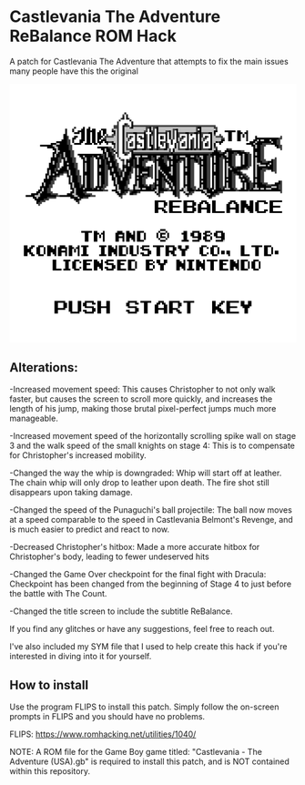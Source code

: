 # Castlevania The Adventure ReBalance ROM Hack
 A patch for Castlevania The Adventure that attempts to fix the main issues many people have this the original
 
 ![](https://github.com/Bofner/Castlevania-The-Adventure-ReBalance-ROM-Hack/blob/main/images/titlepng.png)
 
 ## Alterations:
 
 -Increased movement speed: This causes Christopher to not only walk faster, but causes the screen to scroll more quickly, and increases the length of his jump, making those brutal pixel-perfect jumps much more manageable.
 
 -Increased movement speed of the horizontally scrolling spike wall on stage 3 and the walk speed of the small knights on stage 4: This is to compensate for Christopher's increased mobility.
 
 -Changed the way the whip is downgraded: Whip will start off at leather. The chain whip will only drop to leather upon death. The fire shot still disappears upon taking damage.
 
 -Changed the speed of the Punaguchi's ball projectile: The ball now moves at a speed comparable to the speed in Castlevania Belmont's Revenge, and is much easier to predict and react to now.
 
 -Decreased Christopher's hitbox: Made a more accurate hitbox for Christopher's body, leading to fewer undeserved hits
 
 -Changed the Game Over checkpoint for the final fight with Dracula: Checkpoint has been changed from the beginning of Stage 4 to just before the battle with The Count.
 
 -Changed the title screen to include the subtitle ReBalance.
 
 If you find any glitches or have any suggestions, feel free to reach out.
 
 I've also included my SYM file that I used to help create this hack if you're interested in diving into it for yourself.
 
## How to install
Use the program FLIPS to install this patch. Simply follow the on-screen prompts in FLIPS and you should have no problems.

FLIPS: https://www.romhacking.net/utilities/1040/

NOTE: A ROM file for the Game Boy game titled: "Castlevania - The Adventure (USA).gb" is required to install this patch, and is NOT contained within this repository.
